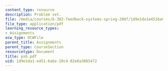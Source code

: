 ```yaml
---
content_type: resource
description: Problem set.
file: /media/courses/6-302-feedback-systems-spring-2007/1d9e1da1e4516a6e28c482e8a3085472_ps6.pdf
file_type: application/pdf
learning_resource_types:
- Assignments
ocw_type: OCWFile
parent_title: Assignments
parent_type: CourseSection
resourcetype: Document
title: ps6.pdf
uid: 1d9e1da1-e451-6a6e-28c4-82e8a3085472
---
```

